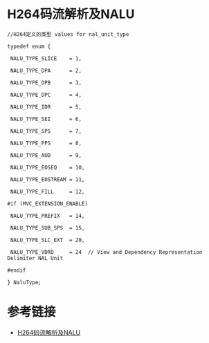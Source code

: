 # H264码流解析及NALU

```
//H264定义的类型 values for nal_unit_type

typedef enum {

 NALU_TYPE_SLICE    = 1,

 NALU_TYPE_DPA      = 2,

 NALU_TYPE_DPB      = 3,

 NALU_TYPE_DPC      = 4,

 NALU_TYPE_IDR      = 5,

 NALU_TYPE_SEI      = 6,

 NALU_TYPE_SPS      = 7,

 NALU_TYPE_PPS      = 8,

 NALU_TYPE_AUD      = 9,

 NALU_TYPE_EOSEQ    = 10,

 NALU_TYPE_EOSTREAM = 11,

 NALU_TYPE_FILL     = 12,

#if (MVC_EXTENSION_ENABLE)

 NALU_TYPE_PREFIX   = 14,

 NALU_TYPE_SUB_SPS  = 15,

 NALU_TYPE_SLC_EXT  = 20,

 NALU_TYPE_VDRD     = 24  // View and Dependency Representation Delimiter NAL Unit

#endif

} NaluType;
```

# 参考链接

- [H264码流解析及NALU](https://www.cnblogs.com/jingzhishen/p/3965868.html)
